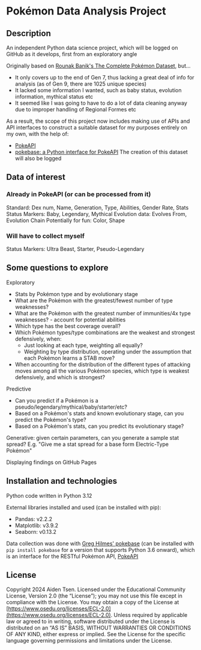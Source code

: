 # Pokémon Data Analysis Project

## Description
An independent Python data science project, which will be logged on GitHub as it develops, first from an exploratory angle

Originally based on [Rounak Banik's The Complete Pokémon Dataset](https://www.kaggle.com/datasets/rounakbanik/pokemon), but...
- It only covers up to the end of Gen 7, thus lacking a great deal of info for analysis (as of Gen 9, there are 1025 unique species)
- It lacked some information I wanted, such as baby status, evolution information, mythical status etc
- It seemed like I was going to have to do a lot of data cleaning anyway due to improper handling of Regional Formes etc

As a result, the scope of this project now includes making use of APIs and API interfaces to construct a suitable dataset for my purposes entirely on my own, with the help of:
- [PokeAPI](https://pokeapi.co/)
- [pokebase: a Python interface for PokeAPI](https://github.com/PokeAPI/pokebase)
The creation of this dataset will also be logged

## Data of interest

### Already in PokeAPI (or can be processed from it)
Standard: Dex num, Name, Generation, Type, Abilities, Gender Rate, Stats
Status Markers: Baby, Legendary, Mythical 
Evolution data: Evolves From, Evolution Chain
Potentially for fun: Color, Shape

### Will have to collect myself
Status Markers: Ultra Beast, Starter, Pseudo-Legendary

## Some questions to explore

Exploratory
- Stats by Pokémon type and by evolutionary stage
- What are the Pokémon with the greatest/fewest number of type weaknesses?
- What are the Pokémon with the greatest number of immunities/4x type weaknesses? - account for potential abilities
- Which type has the best coverage overall?
- Which Pokémon types/type combinations are the weakest and strongest defensively, when:
  - Just looking at each type, weighting all equally?
  - Weighting by type distribution, operating under the assumption that each Pokémon learns a STAB move?
- When accounting for the distribution of the different types of attacking moves among all the various Pokémon species, which type is weakest defensively, and which is strongest?

Predictive
- Can you predict if a Pokémon is a pseudo/legendary/mythical/baby/starter/etc?
- Based on a Pokémon's stats and known evolutionary stage, can you predict the Pokémon's type?
- Based on a Pokémon's stats, can you predict its evolutionary stage?

Generative: given certain parameters, can you generate a sample stat spread?
E.g. "Give me a stat spread for a base form Electric-Type Pokémon"

Displaying findings on GitHub Pages

## Installation and technologies
Python code written in Python 3.12

External libraries installed and used (can be installed with pip):
- Pandas: v2.2.2
- Matplotlib: v3.9.2
- Seaborn: v0.13.2

Data collection was done with [Greg Hilmes' pokebase](https://github.com/PokeAPI/pokebase) (can be installed with `pip install pokebase` for a version that supports Python 3.6 onward), which is an interface for the RESTful Pokémon API, [PokeAPI](https://pokeapi.co/)

## License
Copyright 2024 Aiden Tsen. Licensed under the Educational Community License, Version 2.0 (the “License”); you may not use this file except in compliance with the License. You may obtain a copy of the License at [https://www.osedu.org/licenses/ECL-2.0](https://www.osedu.org/licenses/ECL-2.0). Unless required by applicable law or agreed to in writing, software distributed under the License is distributed on an “AS IS” BASIS, WITHOUT WARRANTIES OR CONDITIONS OF ANY KIND, either express or implied. See the License for the specific language governing permissions and limitations under the License.